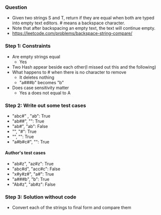 ### Question

* Given two strings S and T, return if they are equal when both are typed into empty text editors. # means a backspace character.
* Note that after backspacing an empty text, the text will continue empty.
* https://leetcode.com/problems/backspace-string-compare/

### Step 1: Constraints

* Are empty strings equal
  * Yes
* Two Hash appear beside each other(I missed out this and the following)
* What happens to # when there is no character to remove
  * It deletes nothing
  * "a###b" becomes "b"
* Does case sensitivity matter
  * Yes a does not equal to A
### Step 2: Write out some test cases

* "abc#" , "ab": True
* "ab##", "": True
* "ab#", "ab": False
* "", "#": True
* "", "": True
* "a#b#c#", "": True

#### Author's test cases

* "ab#z", "az#z": True
* "abc#d", "acc#c": False
* "x#y#z#", "a#": True
* "a###b", "b": True
* "Ab#z", "ab#z": False

### Step 3: Solution without code

* Convert each of the strings to final form and compare them
